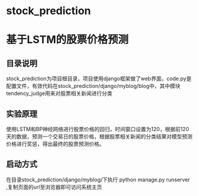 # stock_prediction
# 基于LSTM的股票价格预测
## 目录说明
stock_prediction为项目根目录，项目使用django框架做了web界面，code.py是配置文件，有效代码在stock_prediction/django/myblog/blog中，其中模块tendency_judge用来对股票相关新闻进行分类
## 实验原理
使用LSTM和BP神经网络进行股票价格的回归，时间窗口设置为120，根据前120天的数据，预测一个交易日的股票价格，根据股票相关新闻的分类结果对模型预测价格进行奖惩，得出最终的股票预测价格。
## 启动方式
在目录stock_prediction/django/myblog/下执行 python manage.py runserver ,复制页面的url至浏览器即可访问系统主页 
